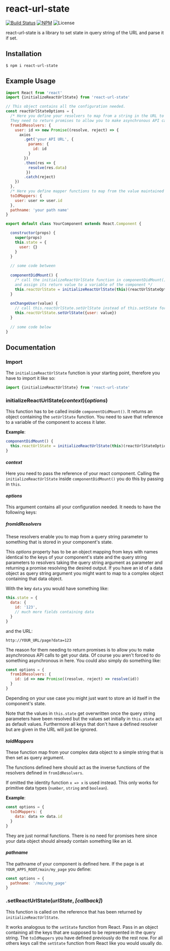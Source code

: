 # react-url-state

[![Build Status](https://travis-ci.org/DennisWeiss/react-url-state.svg?branch=master)](https://travis-ci.org/DennisWeiss/react-url-state)
[![NPM](https://img.shields.io/npm/v/react-url-state.svg)](https://www.npmjs.com/package/react-url-state)
![License](https://img.shields.io/github/license/mashape/apistatus.svg)

react-url-state is a library to set state in query string of the URL and parse it if set.

## Installation

```
$ npm i react-url-state
```

## Example Usage

```js
import React from 'react'
import {initializeReactUrlState} from 'react-url-state'

// This object contains all the configuration needed.
const reactUrlStateOptions = {
  /* Here you define your resolvers to map from a string in the URL to an object or any data type you like.
  They need to return promises to allow you to make asynchronous API calls. */
  fromIdResolvers: {
    user: id => new Promise((resolve, reject) => {
      axios
        .get('your API URL', {
          params: {
            id: id
          }
        })
        .then(res => {
          resolve(res.data)
         })
        .catch(reject)
    })
  },
  /* Here you define mapper functions to map from the value maintained in state to a string shown in the URL. */
  toIdMappers: {
    user: user => user.id
  },
  pathname: 'your path name'
}

export default class YourComponent extends React.Component {

  constructor(props) {
    super(props)
    this.state = {
      user: {}
    }
  }
	
  // some code between
	
  componentDidMount() {
    /* call the initializeReactUrlState function in componentDidMount() 
    and assign its return value to a variable of the component */
    this.reactUrlState = initializeReactUrlState(this)(reactUrlStateOptions)
  }
	
  onChangeUser(value) {
    // call this.reactUrlState.setUrlState instead of this.setState for added functionality to set query string accordingly
    this.reactUrlState.setUrlState({user: value})
  }
	
  // some code below
}
```

## Documentation

### Import 

The `initializeReactUrlState` function is your starting point, therefore you have to import it like so:

```js
import {initializeReactUrlState} from 'react-url-state'
```

### initializeReactUrlState(*context*)(*options*)

This function has to be called inside `componentDidMount()`. It returns an object containing the `setUrlState` function.
You need to save that reference to a variable of the component to access it later.

__Example__:

```js
componentDidMount() {
  this.reactUrlState = initializeReactUrlState(this)(reactUrlStateOptions)
}
```

#### *context*

Here you need to pass the reference of your react component. Calling the `initializeReactUrlState` inside 
`componentDidMount()` you do this by passing in `this`.

#### *options*

This argument contains all your configuration needed. It needs to have the following keys:

##### *fromIdResolvers*

These resolvers enable you to map from a query string parameter to something that is stored in your component's state.

This *options* property has to be an object mapping from keys with names identical to the keys of your component's state and the 
query string parameters to resolvers taking the query string argument as parameter and returning a promise resolving the 
desired output. If you have an id of a data object as query string argument you might want to map to a complex object 
containing that data object.

With the key `data` you would have something like:

```js
this.state = {
  data: {
    id: '123',
    // much more fields containing data
  }
}
```

and the URL:

```
http://YOUR_URL/page?data=123
```

The reason for them needing to return promises is to allow you to make asynchronous API calls to get your data.
Of course you aren't forced to do something asynchronous in here. You could also simply do something like:

```js
const options = {
  fromIdResolvers: {
    id: id => new Promise((resolve, reject) => resolve(id))
  }
}

```

Depending on your use case you might just want to store an id itself in the component's state.

Note that the values in `this.state` get overwritten once the query string parameters have been resolved but the values 
set initially in `this.state` act as default values. Furthermore all keys that don't have a defined resolver but are given 
in the URL will just be ignored.

#### *toIdMappers*

These function map from your complex data object to a simple string that is then set as query argument.

The functions defined here should act as the inverse functions of the resolvers defined in `fromIdResolvers`.

If omitted the identity function `x => x` is used instead. This only works for primitive data types 
(`number`, `string` and `boolean`).

__Example__:

```js
const options = {
  toIdMappers: {
    data: data => data.id
  }
}
```

They are just normal functions. There is no need for promises here since your data object should already contain 
something like an id.

#### *pathname*

The pathname of your component is defined here. If the page is at `YOUR_APPS_ROOT/main/my_page` you define:

```js
const options = {
  pathname: '/main/my_page'
}
```

### .setReactUrlState(*urlState*, *[callback]*)

This function is called on the reference that has been returned by `initializeReactUrlState`.

It works analogous to the `setState` function from React. Pass in an object containing all the keys that are supposed to 
be represented in the query string. The `toIdMappers` you have defined previously do the rest now.
For all others keys call the `setState` function from React like you would usually do.
